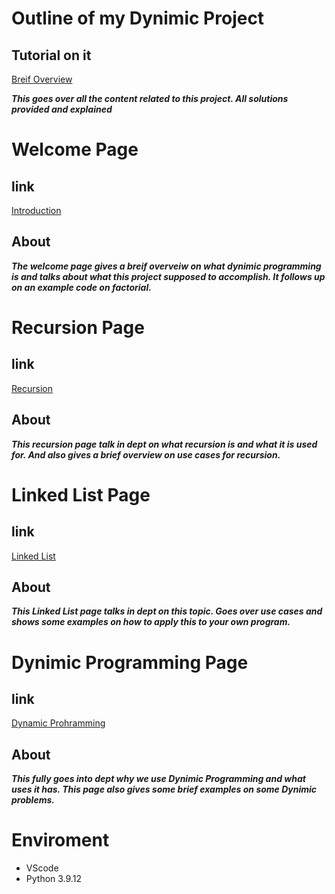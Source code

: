 # Outline of my Dynimic Project

## Tutorial on it

[Breif Overview](https://youtu.be/8HWpCTLydEU)

***This goes over all the content related to this project. All solutions provided and explained***

# Welcome Page

## link

[Introduction](Welcome\welcome.md)

## About

***The welcome page gives a breif overveiw on what dynimic programming is and talks about what this project supposed to accomplish. It follows up on an example code on factorial.***

# Recursion Page

## link

[Recursion](Recursion\recursion.md)

## About

***This recursion page talk in dept on what recursion is and what it is used for. And also gives a brief overview on use cases for recursion.***

# Linked List Page

## link

[Linked List](Linked_List\linked_list.md)

## About

***This Linked List page talks in dept on this topic. Goes over use cases and shows some examples on how to apply this to your own program.***

# Dynimic Programming Page

## link

[Dynamic Prohramming](Dynamic_Programming\dynamic.md)

## About

***This fully goes into dept why we use Dynimic Programming and what uses it has. This page also gives some brief examples on some Dynimic problems.***

# Enviroment
* VScode
* Python 3.9.12

